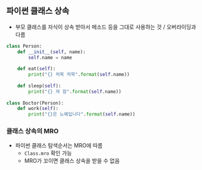 ## 파이썬 클래스 상속

* 부모 클래스를 자식이 상속 받아서 메소드 등을 그대로 사용하는 것 / 오버라이딩과 다름

```python 
class Person:
    def __init__(self, name):
        self.name = name
        
    def eat(self):
        print("{} 처묵 처묵".format(self.name))
        
    def sleep(self):
        print("{} 쳐 잠".format(self.name))
        
class Doctor(Person):
    def work(self):
        print("{}은 노예입니다".format(self.name))
```

### 클래스 상속의 MRO

* 파이썬 클래스 탐색순서는 MRO에 따름
  * `Class.mro` 확인 가능
  * MRO가 꼬이면 클래스 상속을 받을 수 없음



